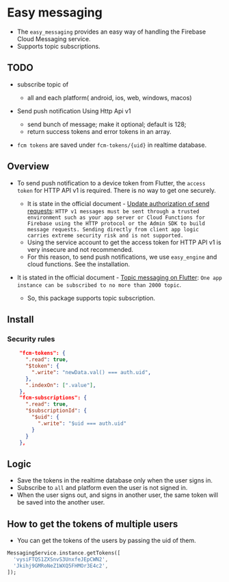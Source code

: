 # Easy messaging

- The `easy_messaging` provides an easy way of handling the Firebase Cloud Messaging service.
- Supports topic subscriptions.

## TODO

- subscribe topic of

  - all and each platform( android, ios, web, windows, macos)

- Send push notification Using Http Api v1

  - send bunch of message; make it optional; default is 128;
  - return success tokens and error tokens in an array.

- `fcm tokens` are saved under `fcm-tokens/{uid}` in realtime database.

## Overview

- To send push notification to a device token from Flutter, the `access token` for HTTP API v1 is required. There is no way to get one securely.

  - It is state in the official document - [Update authorization of send requests](https://firebase.google.com/docs/cloud-messaging/migrate-v1#update-authorization-of-send-requests): `HTTP v1 messages must be sent through a trusted environment such as your app server or Cloud Functions for Firebase using the HTTP protocol or the Admin SDK to build message requests. Sending directly from client app logic carries extreme security risk and is not supported.`
  - Using the service account to get the access token for HTTP API v1 is very insecure and not recommended.
  - For this reason, to send push notifications, we use `easy_engine` and cloud functions. See the installation.

- It is stated in the official document - [Topic messaging on Flutter](https://firebase.google.com/docs/cloud-messaging/flutter/topic-messaging): `One app instance can be subscribed to no more than 2000 topic`.
  - So, this package supports topic subscription.

## Install

### Security rules

```json
    "fcm-tokens": {
      ".read": true,
      "$token": {
        ".write": "newData.val() === auth.uid",
      },
      ".indexOn": [".value"],
    },
    "fcm-subscriptions": {
      ".read": true,
      "$subscriptionId": {
        "$uid": {
          ".write": "$uid === auth.uid"
        }
      }
    },
```

## Logic

- Save the tokens in the realtime database only when the user signs in.
- Subscribe to `all` and platform even the user is not signed in.
- When the user signs out, and signs in another user, the same token will be saved into the another user.

## How to get the tokens of multiple users

- You can get the tokens of the users by passing the uid of them.

```dart
MessagingService.instance.getTokens([
  'vysiFTQS1ZXSnvS3UnxfeJEpCWN2',
  'Jkihj9GMRoNeZ1WXQ5FHMOr3E4c2',
]);
```
